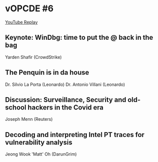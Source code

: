 # vOPCDE #6
[YouTube Replay](https://www.youtube.com/watch?v=aMJ_gR3OaZw)
## Keynote: WinDbg: time to put the @ back in the bag
Yarden Shafir (CrowdStrike)
## The Penquin is in da house
Dr. Silvio La Porta (Leonardo)
Dr. Antonio Villani (Leonardo)
## Discussion: Surveillance, Security and old-school hackers in the Covid era
Joseph Menn (Reuters)
## Decoding and interpreting Intel PT traces for vulnerability analysis
Jeong Wook 'Matt' Oh (DarunGrim)
